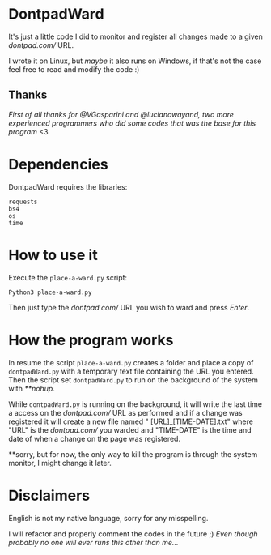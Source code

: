 # DontpadWard
It's just a little code I did to monitor and register all changes made to a given _dontpad.com/_ URL.

I wrote it on Linux, but _maybe_ it also runs on Windows, if that's not the case feel free to read and modify the code :)
## Thanks
  _First of all thanks for @VGasparini and @lucianowayand, two more experienced programmers who did some codes that was the base for this program_ <3
  
# Dependencies

DontpadWard requires the libraries:
```
requests
bs4
os
time
```


# How to use it

Execute the ```place-a-ward.py``` script:
```
Python3 place-a-ward.py
```
Then just type the _dontpad.com/_ URL you wish to ward and press _Enter_.


# How the program works

In resume the script ```place-a-ward.py``` creates a folder and place a copy of ```dontpadWard.py``` with a temporary text file containing the URL you entered. Then the script set ```dontpadWard.py``` to run on the background of the system with _**nohup_.

While ```dontpadWard.py``` is running on the background, it will write the last time a access on the _dontpad.com/_ URL as performed and if a change was registered it will create a new file named " \[URL]\_\[TIME-DATE].txt" where "URL" is the _dontpad.com/_ you warded and "TIME-DATE" is the time and date of when a change on the page was registered.

  **sorry, but for now, the only way to kill the program is through the system monitor, I might change it later.
  
# Disclaimers

English is not my native language, sorry for any misspelling.

I will refactor and properly comment the codes in the future ;) _Even though probably no one will ever runs this other than me..._
